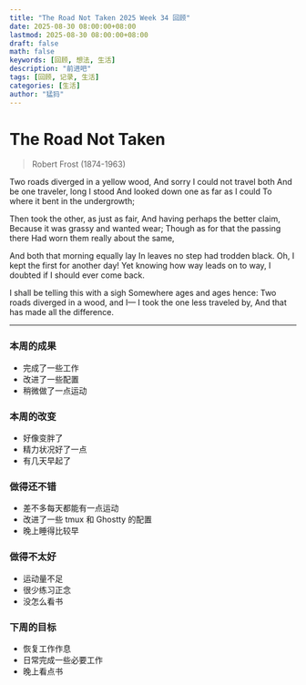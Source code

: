 ```yaml
---
title: "The Road Not Taken 2025 Week 34 回顾"
date: 2025-08-30 08:00:00+08:00
lastmod: 2025-08-30 08:00:00+08:00
draft: false
math: false
keywords: [回顾, 想法, 生活]
description: "前进吧"
tags: [回顾, 记录, 生活]
categories: [生活]
author: "猛犸"
---
```


# The Road Not Taken

> Robert Frost (1874-1963)

Two roads diverged in a yellow wood,
And sorry I could not travel both
And be one traveler, long I stood
And looked down one as far as I could
To where it bent in the undergrowth;

Then took the other, as just as fair,
And having perhaps the better claim,
Because it was grassy and wanted wear;
Though as for that the passing there
Had worn them really about the same,

And both that morning equally lay
In leaves no step had trodden black.
Oh, I kept the first for another day!
Yet knowing how way leads on to way,
I doubted if I should ever come back.

I shall be telling this with a sigh
Somewhere ages and ages hence:
Two roads diverged in a wood, and I—
I took the one less traveled by,
And that has made all the difference.

---

### 本周的成果

- 完成了一些工作
- 改进了一些配置
- 稍微做了一点运动

### 本周的改变

- 好像变胖了
- 精力状况好了一点
- 有几天早起了

### 做得还不错

- 差不多每天都能有一点运动
- 改进了一些 tmux 和 Ghostty 的配置
- 晚上睡得比较早

### 做得不太好

- 运动量不足
- 很少练习正念
- 没怎么看书

### 下周的目标

- 恢复工作作息
- 日常完成一些必要工作
- 晚上看点书
